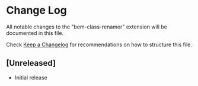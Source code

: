 # Change Log

All notable changes to the "bem-class-renamer" extension will be documented in this file.

Check [Keep a Changelog](http://keepachangelog.com/) for recommendations on how to structure this file.

## [Unreleased]

- Initial release